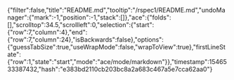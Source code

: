 {"filter":false,"title":"README.md","tooltip":"/rspec1/README.md","undoManager":{"mark":-1,"position":-1,"stack":[]},"ace":{"folds":[],"scrolltop":34.5,"scrollleft":0,"selection":{"start":{"row":7,"column":4},"end":{"row":7,"column":24},"isBackwards":false},"options":{"guessTabSize":true,"useWrapMode":false,"wrapToView":true},"firstLineState":{"row":1,"state":"start","mode":"ace/mode/markdown"}},"timestamp":1546533387432,"hash":"e383bd2110cb203bc8a2a683c467a5e7cca62aa0"}